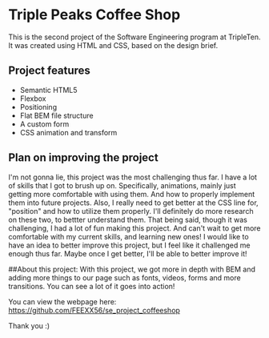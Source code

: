 # Triple Peaks Coffee Shop

This is the second project of the Software Engineering program at TripleTen. It was created using HTML and CSS, based on the design brief.

## Project features

- Semantic HTML5
- Flexbox
- Positioning
- Flat BEM file structure
- A custom form
- CSS animation and transform

## Plan on improving the project

I'm not gonna lie, this project was the most challenging thus far. I have a lot of skills that I got to brush up on. Specifically, animations, mainly just getting more comfortable with using them. And how to properly implement them into future projects. Also, I really need to get better at the CSS line for, "position" and how to utilize them properly. I'll definitely do more research on these two, to bettter understand them. That being said, though it was challenging, I had a lot of fun making this project. And can't wait to get more comfortable with my current skills, and learning new ones! I would like to have an idea to better improve this project, but I feel like it challenged me enough thus far. Maybe once I get better, I'll be able to better improve it!

##About this project:
With this project, we got more in depth with BEM and adding more things to our page such as fonts, videos, forms and more transitions. You can see a lot of it goes into action!

You can view the webpage here: https://github.com/FEEXX56/se_project_coffeeshop

Thank you :)
